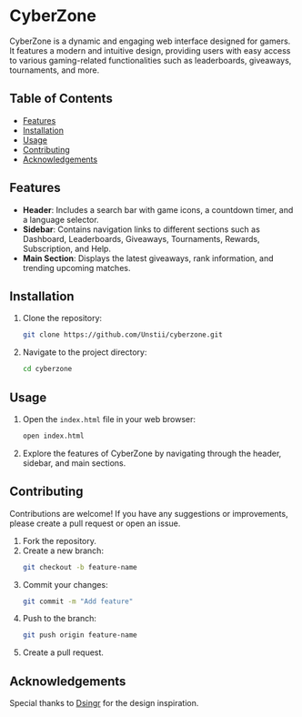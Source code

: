 # CyberZone

CyberZone is a dynamic and engaging web interface designed for gamers. It features a modern and intuitive design, providing users with easy access to various gaming-related functionalities such as leaderboards, giveaways, tournaments, and more.

## Table of Contents

- [Features](#features)
- [Installation](#installation)
- [Usage](#usage)
- [Contributing](#contributing)
- [Acknowledgements](#acknowledgements)

## Features

- **Header**: Includes a search bar with game icons, a countdown timer, and a language selector.
- **Sidebar**: Contains navigation links to different sections such as Dashboard, Leaderboards, Giveaways, Tournaments, Rewards, Subscription, and Help.
- **Main Section**: Displays the latest giveaways, rank information, and trending upcoming matches.

## Installation

1. Clone the repository:
    ```bash
    git clone https://github.com/Unstii/cyberzone.git
    ```
2. Navigate to the project directory:
    ```bash
    cd cyberzone
    ```

## Usage

1. Open the `index.html` file in your web browser:
    ```bash
    open index.html
    ```
2. Explore the features of CyberZone by navigating through the header, sidebar, and main sections.

## Contributing

Contributions are welcome! If you have any suggestions or improvements, please create a pull request or open an issue.

1. Fork the repository.
2. Create a new branch:
    ```bash
    git checkout -b feature-name
    ```
3. Commit your changes:
    ```bash
    git commit -m "Add feature"
    ```
4. Push to the branch:
    ```bash
    git push origin feature-name
    ```
5. Create a pull request.

## Acknowledgements

Special thanks to [Dsingr](https://www.figma.com/community/file/1359543696285817537) for the design inspiration.
